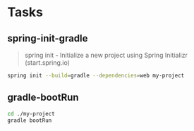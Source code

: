 # Tasks

## spring-init-gradle

> spring init - Initialize a new project using Spring Initializr (start.spring.io)

```bash
spring init --build=gradle --dependencies=web my-project
```

## gradle-bootRun

```bash
cd ./my-project
gradle bootRun
```